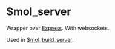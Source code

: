 # $mol_server

Wrapper over [Express](https://expressjs.com/). With websockets.

Used in [$mol_build_server](../build/server).
